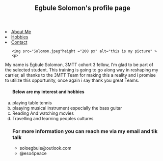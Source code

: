 <!DOCTYPE html>
<html lang="en">
<head>
    <meta charset="UTF-8">
    <title>My profile page</title>
</head>
<body>
     <header>
<h2>Egbule Solomon's profile page</h2>
  </header>
           <nav>
            <section id ="menu">
               <li> <a href="#">About Me</a></li>
                <li><a href="#">Hobbies</a></li>
              <li> <a href="#">Contact</a></li>
           </section>
       </nav>   
   
       <img src="Solomon.jpeg"height ="200 px" alt="this is my picture" >
       <p> 
My name is Egbule Solomon, 3MTT cohort 3 fellow, I'm glad to be part of the selected student. This training is going to go along way in reshaping my carrier, all thanks to the 3MTT Team for making this a reality and i promise to utilize this opportunity, once again i say thank you great Teams.
   </p>
   <ol type ="a">
   <h4>Below are my interest and hobbies</h4>
   <li>playing table tennis</li>
   <li>plaaying musical instrument especially the bass guitar</li>
   <li>Reading And watching movies</li>
   <li>Travelling and learning peoples cultures</li>
<footer>
<p>
     <h3> For more information you can reach me via my email and tik talk</h3>
</p>
</footer>
<ul I>
           <li>soloegbule@outlook.com</li>
           <li>@eso4peace</li>
</ul>
</body>
</html>